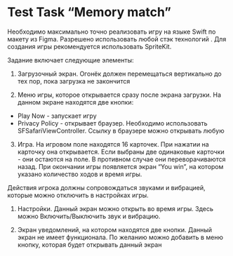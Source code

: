 # Test Task “Memory match”

Необходимо максимально точно реализовать игру на языке Swift по макету из Figma. Разрешено использовать любой стэк технологий . Для создания игры рекомендуется использовать SpriteKit.

Задание включает следующие элементы:

1. Загрузочный экран. Огонёк должен перемещаться вертикально до тех пор, пока загрузка не закончится 

2. Меню игры, которое открывается сразу после экрана загрузки. На данном экране находятся две кнопки: 

- Play Now - запускает игру
- Privacy Policy - открывает браузер. Необходимо использовать SFSafariViewController. Ссылку в браузере можно открывать любую

3. Игра. На игровом поле находятся 16 карточек. При нажатии на карточку она открывается. Если выбраны две одинаковые карточки - они остаются на поле. В противном случае они переворачиваются назад. При окончании игры появляется экран “You win”, на котором указано количество ходов и время игры.

 Действия игрока должны сопровождаться звуками и вибрацией, которые можно отключить в настройках игры.



1. Настройки. Данный экран можно открыть во время игры. Здесь можно Включить/Выключить звук и вибрацию.

  5. Экран уведомлений, на котором находятся две кнопки. Данный экран не имеет функционала. По желанию можно добавить в меню кнопку, которая будет открывать данный экран

